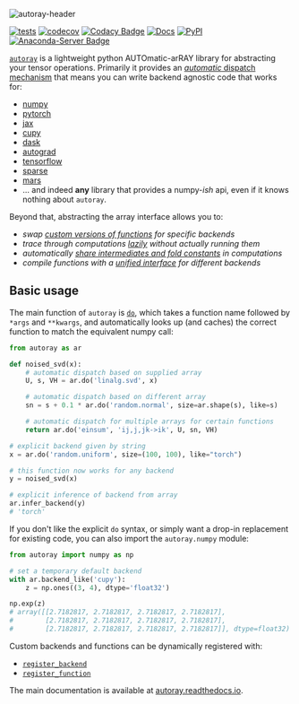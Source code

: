 ![autoray-header](https://github.com/jcmgray/autoray/assets/8982598/c5cb89bf-cc16-4345-8796-e0bd98dc2a15)

[![tests](https://github.com/jcmgray/autoray/actions/workflows/tests.yml/badge.svg)](https://github.com/jcmgray/autoray/actions/workflows/tests.yml)
[![codecov](https://codecov.io/gh/jcmgray/autoray/branch/main/graph/badge.svg?token=Q5evNiuT9S)](https://codecov.io/gh/jcmgray/autoray)
[![Codacy Badge](https://app.codacy.com/project/badge/Grade/ba896d74c4954dd58da01df30c7bf326)](https://app.codacy.com/gh/jcmgray/autoray/dashboard?utm_source=gh&utm_medium=referral&utm_content=&utm_campaign=Badge_grade)
[![Docs](https://readthedocs.org/projects/autoray/badge/?version=latest)](https://autoray.readthedocs.io)
[![PyPI](https://img.shields.io/pypi/v/autoray?color=teal)](https://pypi.org/project/autoray/)
[![Anaconda-Server Badge](https://anaconda.org/conda-forge/autoray/badges/version.svg)](https://anaconda.org/conda-forge/autoray)

[`autoray`](https://autoray.readthedocs.io/en/latest) is a lightweight python AUTOmatic-arRAY library for
abstracting your tensor operations. Primarily it provides an
[*automatic* dispatch mechanism](https://autoray.readthedocs.io/en/latest/automatic_dispatch.html#)
that means you can write backend agnostic code that works for:

* [numpy](https://github.com/numpy/numpy)
* [pytorch](https://pytorch.org/)
* [jax](https://github.com/google/jax)
* [cupy](https://github.com/cupy/cupy)
* [dask](https://github.com/dask/dask)
* [autograd](https://github.com/HIPS/autograd)
* [tensorflow](https://github.com/tensorflow/tensorflow)
* [sparse](https://sparse.pydata.org/)
* [mars](https://github.com/mars-project/mars)
* ... and indeed **any** library that provides a numpy-*ish* api, even if it
  knows nothing about `autoray`.

Beyond that, abstracting the array interface allows you to:

* *swap [custom versions of functions](https://autoray.readthedocs.io/en/latest/automatic_dispatch.html#functions)
  for specific backends*
* *trace through computations [lazily](https://autoray.readthedocs.io/en/latest/lazy_computation.html) without actually
  running them*
* *automatically [share intermediates and fold constants](https://autoray.readthedocs.io/en/latest/lazy_computation.html#sharing-intermediates)
  in computations*
* *compile functions with a [unified interface](https://autoray.readthedocs.io/en/latest/compilation.html) for different
  backends*


## Basic usage

The main function of `autoray` is
[`do`](https://autoray.readthedocs.io/en/latest/autoapi/autoray/autoray/index.html#autoray.autoray.do),
which takes a function
name followed by `*args` and `**kwargs`, and automatically looks up (and
caches) the correct function to match the equivalent numpy call:

```python
from autoray as ar

def noised_svd(x):
    # automatic dispatch based on supplied array
    U, s, VH = ar.do('linalg.svd', x)

    # automatic dispatch based on different array
    sn = s + 0.1 * ar.do('random.normal', size=ar.shape(s), like=s)

    # automatic dispatch for multiple arrays for certain functions
    return ar.do('einsum', 'ij,j,jk->ik', U, sn, VH)

# explicit backend given by string
x = ar.do('random.uniform', size=(100, 100), like="torch")

# this function now works for any backend
y = noised_svd(x)

# explicit inference of backend from array
ar.infer_backend(y)
# 'torch'
```

If you don't like the explicit `do` syntax, or simply want a
drop-in replacement for existing code, you can also import the `autoray.numpy`
module:

```python
from autoray import numpy as np

# set a temporary default backend
with ar.backend_like('cupy'):
    z = np.ones((3, 4), dtype='float32')

np.exp(z)
# array([[2.7182817, 2.7182817, 2.7182817, 2.7182817],
#        [2.7182817, 2.7182817, 2.7182817, 2.7182817],
#        [2.7182817, 2.7182817, 2.7182817, 2.7182817]], dtype=float32)
```

Custom backends and functions can be dynamically registered with:

* [`register_backend`](https://autoray.readthedocs.io/en/latest/autoapi/autoray/autoray/index.html#autoray.autoray.register_backend)
* [`register_function`](https://autoray.readthedocs.io/en/latest/autoapi/autoray/autoray/index.html#autoray.autoray.register_function)

The main documentation is available at [autoray.readthedocs.io](https://autoray.readthedocs.io/en/latest/).
